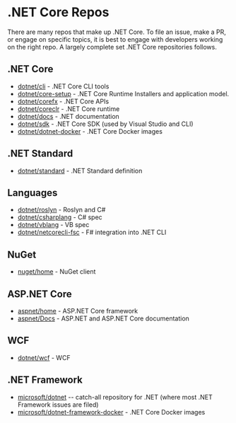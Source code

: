 # .NET Core Repos

There are many repos that make up .NET Core. To file an issue, make a PR, or engage on specific topics, it is best to engage with developers working on the right repo. A largely complete set .NET Core repositories follows.

## .NET Core

* [dotnet/cli](https://github.com/dotnet/cli) - .NET Core CLI tools
* [dotnet/core-setup](https://github.com/dotnet/core-setup) - .NET Core Runtime Installers and application model.
* [dotnet/corefx](https://github.com/dotnet/corefx) - .NET Core APIs
* [dotnet/coreclr](https://github.com/dotnet/coreclr) - .NET Core runtime
* [dotnet/docs](https://github.com/dotnet/docs) - .NET documentation
* [dotnet/sdk](https://github.com/dotnet/sdk) - .NET Core SDK (used by Visual Studio and CLI)
* [dotnet/dotnet-docker](https://github.com/dotnet/dotnet-docker) - .NET Core Docker images

## .NET Standard

* [dotnet/standard](https://github.com/dotnet/standard) - .NET Standard definition

## Languages

* [dotnet/roslyn](https://github.com/dotnet/roslyn) - Roslyn and C#
* [dotnet/csharplang](https://github.com/dotnet/csharplang) - C# spec
* [dotnet/vblang](https://github.com/dotnet/vblang) - VB spec
* [dotnet/netcorecli-fsc](https://github.com/dotnet/netcorecli-fsc) - F# integration into .NET CLI

## NuGet

* [nuget/home](https://github.com/nuget/home) - NuGet client

## ASP.NET Core

* [aspnet/home](https://github.com/aspnet/home) - ASP.NET Core framework
* [aspnet/Docs](https://github.com/aspnet/Docs) - ASP.NET and ASP.NET Core documentation

## WCF
* [dotnet/wcf](https://github.com/dotnet/sdk) - WCF

## .NET Framework
* [microsoft/dotnet](https://github.com/microsoft/dotnet) -- catch-all repository for .NET (where most .NET Framework issues are filed)
* [microsoft/dotnet-framework-docker](https://github.com/microsoft/dotnet-framework-docker) - .NET Core Docker images
